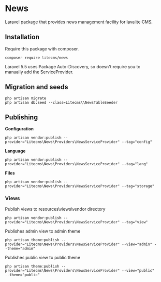 # News

 Laravel package that provides news management facility for lavalite CMS.

## Installation

Require this package with composer. 

    composer require litecms/news

Laravel 5.5 uses Package Auto-Discovery, so doesn't require you to manually add the ServiceProvider.

## Migration and seeds

    php artisan migrate
    php artisan db:seed --class=Litecms\\NewsTableSeeder


## Publishing

**Configuration**

    php artisan vendor:publish --provider="Litecms\News\Providers\NewsServiceProvider" --tag="config"

**Language**

    php artisan vendor:publish --provider="Litecms\News\Providers\NewsServiceProvider" --tag="lang"

**Files**

    php artisan vendor:publish --provider="Litecms\News\Providers\NewsServiceProvider" --tag="storage"

### Views

Publish views to resources\views\vendor directory

    php artisan vendor:publish --provider="Litecms\News\Providers\NewsServiceProvider" --tag="view"

Publishes admin view to admin theme

    php artisan theme:publish --provider="Litecms\News\Providers\NewsServiceProvider" --view="admin" --theme="admin"

Publishes public view to public theme

    php artisan theme:publish --provider="Litecms\News\Providers\NewsServiceProvider" --view="public" --theme="public"
